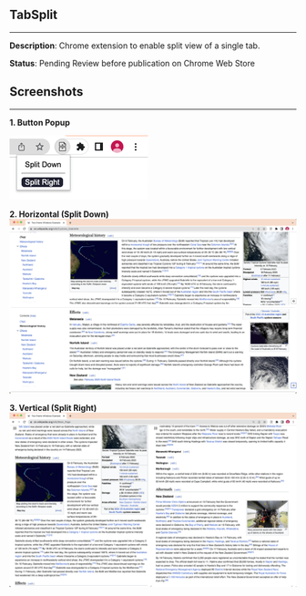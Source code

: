 ## TabSplit
-----

**Description**: Chrome extension to enable split view of a single tab.

**Status**: Pending Review before publication on Chrome Web Store

## Screenshots
-----
**1. Button Popup**

![button example](https://raw.githubusercontent.com/ericpien/TabSplit/main/others/screenshots/screenshot_buttons.png)

**2. Horizontal (Split Down)**
![horizontal example](https://raw.githubusercontent.com/ericpien/TabSplit/main/others/screenshots/screenshot_horizontal.png)

**3. Vertical (Split Right)**
![vertical example](https://raw.githubusercontent.com/ericpien/TabSplit/main/others/screenshots/screenshot_vertical.png)

